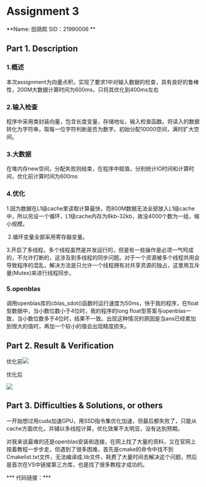 # Assignment 3

**Name: 田荫熙     SID：21990006 **

## Part 1. Description





### 1.概述

​    本次assignment为向量点积，实现了要求1中对输入数据的检查，具有良好的鲁棒性，200M大数据计算时间为600ms，只将其优化到400ms左右

### 2.输入检查

   程序中采用类封装向量，包含长度变量，存储地址，输入检查函数。将读入的数据转化为字符串，取每一位字符判断是否为数字。初始分配10000空间，满时扩大空间。

### 3.大数据

​    在堆内存new空间，分配失败则结束，在程序中赋值，分别统计IO时间和计算时间，优化前计算时间为600ms

### 4.优化

​    1.因为数据在L1级cache里读取计算最快，而800M数据无法全部放入L1级cache中，所以另设一个循环，L1级cache内存为8kb-32kb，故没4000个数为一组，缩小规模。

​    2.循环变量全部采用寄存器变量。

​    3.开启了多线程，多个线程虽然是并发运行的，但是有一些操作是必须一气呵成的，不允许打断的，这涉及到多线程的同步问题。对于一个资源被多个线程共用会导致程序的混乱，解决方法是只允许一个线程拥有对共享资源的独占，这里用互斥量(Mutex)来进行线程同步。

### 5.openblas

​    调用openblas库的cblas_sdot()函数时运行速度为50ms，快于我的程序，在float型数据中，当小数位数小于4位时，我的程序的long float型答案与openblas一致，当小数位数多于4位时，结果不一致。出现这种情况的原因是当ans已经累加到很大的值时，再加一个较小的值会出现精度损失。

## Part 2. Result & Verification

优化前![](C:\Users\tianyinxi\Desktop\2G~[DLY4GQ17]9N]]OGMXKY.png)



优化后

![](C:\Users\tianyinxi\Desktop\RDJ}A(8I3)7V58NR2L1ZF_5.png)



## Part 3. Difficulties & Solutions, or others

​     一开始想过用cuda加速GPU，用SSD指令集优化加速，但最后都失败了，只能从cache方面优化，并辅以多线程计算，优化效果不太明显，没有达到预期。

​    对我来说最难的还是openblas安装和连接，在网上找了大量的资料，又在官网上按着教程一步步走，但遇到了很多困难，首先是cmake的命令中找不到Cmakelist.txt文件，无法编译成.lib文件，耗费了大量时间去解决这个问题，然后是首次在VS中链接第三方库，也是找了很多教程才成功的。

  

*** 代码链接：***